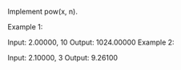 Implement pow(x, n).


Example 1:

Input: 2.00000, 10
Output: 1024.00000
Example 2:

Input: 2.10000, 3
Output: 9.26100